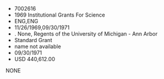 * 7002616
* 1969 Institutional Grants For Science
* ENG,ENG
* 11/26/1969,09/30/1971
*  . None, Regents of the University of Michigan - Ann Arbor
* Standard Grant
*   name not available
* 09/30/1971
* USD 440,612.00

NONE